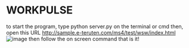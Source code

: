 # WORKPULSE
to start the program, type python server.py on the terminal or cmd
then, open this URL http://sample.e-teruten.com/ms4/test/wsw/index.html
![image](https://github.com/user-attachments/assets/b304e964-1d37-4df6-8bb0-691da94677f0)
then follow the on screen command
that is it! 

